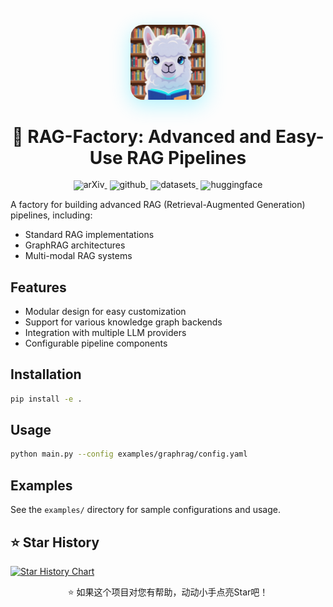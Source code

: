<div align="center">

<div style="margin: 20px 0;al">
  <img src="./assets/logo.png" width="120" height="120" alt="RAG-Factory Logo" style="border-radius: 20px; box-shadow: 0 8px 32px rgba(0, 217, 255, 0.3);">
</div>

# 🚀 RAG-Factory: Advanced and Easy-Use RAG Pipelines
</div>

<div align="center" style="line-height: 1;">
  <a href="https://arxiv.org/abs/2411.06272" target="_blank" style="margin: 2px;">
    <img alt="arXiv" src="https://img.shields.io/badge/Arxiv-2411.06272-b31b1b.svg?logo=arXiv" style="display: inline-block; vertical-align: middle;"/>
  </a>
  <a href="https://github.com/DataArcTech/Golden-Touchstone" target="_blank" style="margin: 2px;">
    <img alt="github" src="https://img.shields.io/github/stars/DataArcTech/RAG-Factory.svg?style=social" style="display: inline-block; vertical-align: middle;"/>
  </a>
  <a href="https://huggingface.co/IDEA-FinAI/TouchstoneGPT-7B-Instruct" target="_blank" style="margin: 2px;">
    <img alt="datasets" src="https://img.shields.io/badge/🤗-Datasets-yellow.svg" style="display: inline-block; vertical-align: middle;"/>
  </a>
  <a href="https://huggingface.co/IDEA-FinAI/TouchstoneGPT-7B-Instruct" target="_blank" style="margin: 2px;">
    <img alt="huggingface" src="https://img.shields.io/badge/🤗-Model-yellow.svg" style="display: inline-block; vertical-align: middle;"/>
  </a>
</div>


A factory for building advanced RAG (Retrieval-Augmented Generation) pipelines, including:

- Standard RAG implementations
- GraphRAG architectures 
- Multi-modal RAG systems

## Features

- Modular design for easy customization
- Support for various knowledge graph backends
- Integration with multiple LLM providers
- Configurable pipeline components

## Installation

```bash
pip install -e .
```

## Usage

```bash
python main.py --config examples/graphrag/config.yaml
```

## Examples

See the `examples/` directory for sample configurations and usage.

## ⭐ Star History

<a href="https://star-history.com/#DataArcTech/RAG-Factory&Date">
 <picture>
   <source media="(prefers-color-scheme: dark)" srcset="https://api.star-history.com/svg?repos=DataArcTech/RAG-Factory&type=Date&theme=dark" />
   <source media="(prefers-color-scheme: light)" srcset="https://api.star-history.com/svg?repos=DataArcTech/RAG-Factory&type=Date" />
   <img alt="Star History Chart" src="https://api.star-history.com/svg?repos=DataArcTech/RAG-Factory&type=Date" />
 </picture>
</a>
<div align="center">
  <p>⭐ 如果这个项目对您有帮助，动动小手点亮Star吧！</p>
</div>

<!-- ## 🤝 Contribution

<div align="center">
  We thank all our contributors for their valuable contributions.
</div>

<div align="center">
  <a href="https://github.com/DataArcTech/RAG-Factory/graphs/contributors">
    <img src="https://contrib.rocks/image?repo=DataArcTech/RAG-Factory" style="border-radius: 15px; box-shadow: 0 0 20px rgba(0, 217, 255, 0.3);" />
  </a>
</div> -->

<!-- ## 📖 Citation

```python
@misc{wu2024goldentouchstonecomprehensivebilingual,
      title={Golden Touchstone: A Comprehensive Bilingual Benchmark for Evaluating Financial Large Language Models}, 
      author={Xiaojun Wu and Junxi Liu and Huanyi Su and Zhouchi Lin and Yiyan Qi and Chengjin Xu and Jiajun Su and Jiajie Zhong and Fuwei Wang and Saizhuo Wang and Fengrui Hua and Jia Li and Jian Guo},
      year={2024},
      eprint={2411.06272},
      archivePrefix={arXiv},
      primaryClass={cs.CL},
      url={https://arxiv.org/abs/2411.06272}, 
}
``` -->



